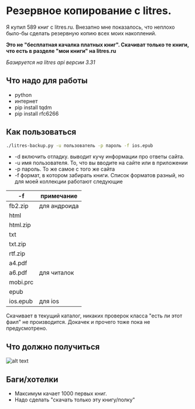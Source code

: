 # Резервное копирование с litres. 

Я купил 589 книг с litres.ru. Внезапно мне показалось, что неплохо было-бы сделать резервную копию всех моих накоплений. 

**Это не "бесплатная качалка платных книг". Скачиват только те книги, что есть в разделе "мои книги" на litres.ru**

_Базируется на litres api версии 3.31_

## Что надо для работы

- python
- интернет
- pip install tqdm
- pip install rfc6266

## Как пользоваться

``` bash
./litres-backup.py -u пользователь -p пароль -f ios.epub
```
- -d включить отладку. выводит кучу информации про ответы сайта. 
- -u имя пользователя. То, что вы вводите на сайте или в приложении
- -p пароль. То же самое с того же сайта
- -f формат, в котором забирать книги. Список форматов разный, но для моей коллекции работают следующие 

-f|примечание
---|---
fb2.zip|для андроида
html|
html.zip|
txt|
txt.zip|
rtf.zip|
a4.pdf|
a6.pdf|для читалок
mobi.prc|
epub|
ios.epub|для ios

Скачивает в текущий каталог, никаких проверок класса "есть ли этот фаил" не производится. Докачек и прочего тоже пока не предусмотрено.

## Что должно получиться

![alt text](https://raw.githubusercontent.com/kiltum/litres-backup/master/screen.png "How it works")

## Баги/хотелки

- Максимум качает 1000 первых книг.
- Надо сделать "скачать только эту книгу/полку"


